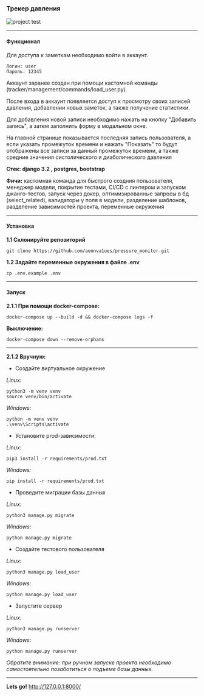 ### Трекер давления
![project test](https://github.com/aeonva1ues/pressure_monitor/actions/workflows/django.yml/badge.svg)
___
#### Функционал

Для доступа к заметкам необходимо войти в аккаунт. 
```
Логин: user 
Пароль: 12345
```

Аккаунт заранее создан при помощи кастомной команды (tracker/management/commands/load_user.py).

После входа в аккаунт появляется доступ к просмотру своих записей давления, добавлении новых заметок, а также получение статистики.

Для добавления новой записи необходимо нажать на кнопку "Добавить запись", а затем заполнить форму в модальном окне.

На главной странице показывается последняя запись пользователя, а если указать промежуток времени и нажать "Показать" то будут отображены все записи за данный промежуток времени, а также средние значения систолического и диаболического давления

**Стек: django 3.2 , postgres, bootstrap**

**Фичи:** кастомная команда для быстрого создния пользователя, менеджер модели, покрытие тестами, CI/CD с линтером и запуском джанго-тестов, запуск через докер, оптимизированные запросы в бд (select_related), валидаторы у поля в модели, разделение шаблонов, разделение зависимостей проекта, переменные окружения


___
#### Установка
**1.1 Склонируйте репозиторий**
```
git clone https://github.com/aeonva1ues/pressure_monitor.git
```

**1.2 Задайте переменные окружения в файле .env**
```
cp .env.example .env
```
___
#### Запуск
**2.1.1 При помощи docker-compose:**
```
docker-compose up --build -d && docker-compose logs -f
```
**Выключение:**
```
docker-compose down --remove-orphans
```
___

**2.1.2 Вручную:**
* Создайте виртуальное окружение

*Linux:*
```
python3 -m venv venv
source venv/bin/activate
```
*Windows:*
```
python -m venv venv
.\venv\Scripts\activate
```

* Установите prod-зависимости:

*Linux:*
```
pip3 install -r requirements/prod.txt
```
*Windows:*
```
pip install -r requirements/prod.txt
```

* Проведите миграции базы данных

*Linux:*
```
python3 manage.py migrate
```
*Windows:*
```
python manage.py migrate
```

* Создайте тестового пользователя

*Linux:*

```
python3 manage.py load_user
```

*Windows:*
```
python manage.py load_user
```

* Запустите сервер 

*Linux:*
```
python3 manage.py runserver
```

*Windows:*
```
python manage.py runserver
```

*Обратите внимание: при ручном запуске проекта необходимо самостоятельно позаботиться о подъеме базы данных.*

___

**Lets go!**
 http://127.0.0.1:8000/
